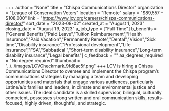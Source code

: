 +++
author = "None"
title = "Chispa Communications Director"
organization = "League of Conservation Voters"
location = "Remote"
salary = "$89,557 –  $108,000"
link = "https://www.lcv.org/careers/chispa-communications-director/"
sort_date = "2023-08-02"
created_at = "August 1, 2023"
closing_date = "August 19, 2023"
a_job_type = ["Full Time"]
b_benefits = ["General Benefits","Paid Leave","Tuition Reimbursement","Health Insurance","Paid Vacation","Permanently Remote","Dental","Vision","Sick time","Disability insurance","Professional development","Life insurance","FSA","Sabbatical ","Short-term disability insurance","Long-term disability insurance","Legal benefits"]
c_feedback = ""
aa_degrees_required = "No degree required"
thumbnail = "../../images/LCVCheckmark_9fd8ac5f.png"
+++
LCV is hiring a Chispa Communications Director to oversee and implement the Chispa program’s communications strategies by managing a team and developing opportunities and materials that engage various audiences, particularly Latine/a/o families and leaders, in climate and environmental justice and other issues. The ideal candidate is a skilled supervisor, bilingual, culturally competent, possesses strong written and oral communication skills, results-focused, highly driven, thoughtful, and strategic. 